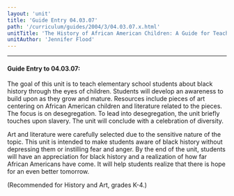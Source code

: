 ```yaml
---
layout: 'unit'
title: 'Guide Entry 04.03.07'
path: '/curriculum/guides/2004/3/04.03.07.x.html'
unitTitle: 'The History of African American Children: A Guide for Teaching Black History at the Elementary School Level'
unitAuthor: 'Jennifer Flood'
---
```


<body>
<hr/>
 <h4>
  Guide Entry to 04.03.07:
 </h4>
 <p>
  The goal of this unit is to teach elementary school students about black history through the eyes of children. Students will develop an awareness to build upon as they grow and mature. Resources include pieces of art centering on African American children and literature related to the pieces. The focus is on desegregation. To lead into desegregation, the unit briefly touches upon slavery. The unit will conclude with a celebration of diversity.
 </p>
<p>
  Art and literature were carefully selected due to the sensitive nature of the topic. This unit is intended to make students aware of black history without depressing them or instilling fear and anger. By the end of the unit, students will have an appreciation for black history and a realization of how far African Americans have come. It will help students realize that there is hope for an even better tomorrow.
 </p>
<p>
  (Recommended for History and Art, grades K-4.)
 </p>

</body>
